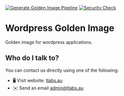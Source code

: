 [![Generate Golden Image Pipeline](https://github.com/tlabsau/image-wordpress/actions/workflows/generate.yml/badge.svg)](https://github.com/tlabsau/image-wordpress/actions/workflows/generate.yml) [![Security Check](https://github.com/tlabsau/image-wordpress/actions/workflows/snyk-security.yml/badge.svg)](https://github.com/tlabsau/image-wordpress/actions/workflows/snyk-security.yml)

# Wordpress Golden Image

Golden image for wordpress applications.

## Who do I talk to? ##

You can contact us directly using one of the following:
* 🖥️ Visit website: [tlabs.au][tlabs-ref]
* ✉️ Send an email [admin@tlabs.au](mailto:admin@tlabs.au)


[tlabs-ref]: https://tlabs.au
[email-ref]: admin@tlabs.au
